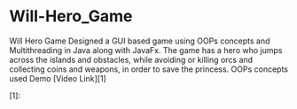 # Will-Hero_Game
Will Hero Game
Designed a GUI based game using OOPs concepts and Multithreading in Java along with JavaFx. The game has a hero who jumps across the islands and obstacles, while avoiding or killing orcs and collecting coins and weapons, in order to save the princess. 
OOPs concepts used 
Demo [Video Link][1]


[1]: 

